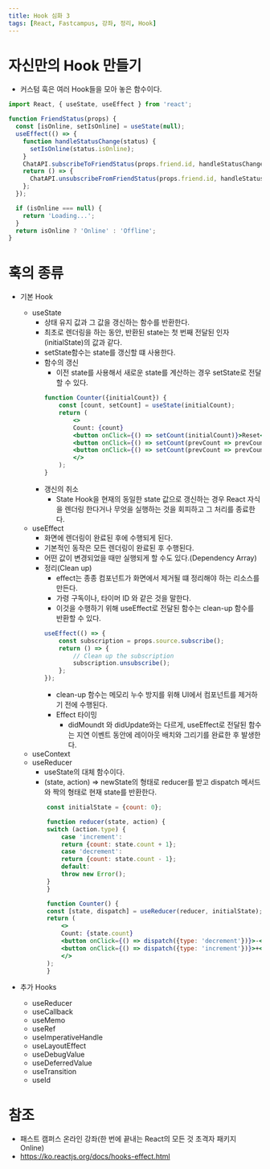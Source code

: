 ```yaml
---
title: Hook 심화 3
tags: [React, Fastcampus, 강좌, 정리, Hook]
---
```


# 자신만의 Hook 만들기

- 커스텀 훅은 여러 Hook들을 모아 놓은 함수이다.

```jsx
import React, { useState, useEffect } from 'react';

function FriendStatus(props) {
  const [isOnline, setIsOnline] = useState(null);
  useEffect(() => {
    function handleStatusChange(status) {
      setIsOnline(status.isOnline);
    }
    ChatAPI.subscribeToFriendStatus(props.friend.id, handleStatusChange);
    return () => {
      ChatAPI.unsubscribeFromFriendStatus(props.friend.id, handleStatusChange);
    };
  });

  if (isOnline === null) {
    return 'Loading...';
  }
  return isOnline ? 'Online' : 'Offline';
}
```

# 훅의 종류
- 기본 Hook
    - useState
        - 상태 유지 값과 그 값을 갱신하는 함수를 반환한다.
        - 최초로 렌더링을 하는 동안, 반환된 state는 첫 번째 전달된 인자(initialState)의 값과 같다.
        - setState함수는 state를 갱신할 떄 사용한다.
        - 함수의 갱신
            - 이전 state를 사용해서 새로운 state를 계산하는 경우 setState로 전달할 수 있다.
            ```jsx
            function Counter({initialCount}) {
                const [count, setCount] = useState(initialCount);
                return (
                    <>
                    Count: {count}
                    <button onClick={() => setCount(initialCount)}>Reset</button>
                    <button onClick={() => setCount(prevCount => prevCount - 1)}>-</button>
                    <button onClick={() => setCount(prevCount => prevCount + 1)}>+</button>
                    </>
                );
            }
            ```
        - 갱신의 취소
            - State Hook을 현재의 동일한 state 값으로 갱신하는 경우 React 자식을 렌더링 한다거나 무엇을 실행하는 것을 회피하고 그 처리를 종료한다.
    - useEffect
        - 화면에 렌더링이 완료된 후에 수행되게 된다.
        - 기본적인 동작은 모든 렌더링이 완료된 후 수행된다.
        - 어떤 값이 변경되었을 때만 실행되게 할 수도 있다.(Dependency Array)
        - 정리(Clean up)
            - effect는 종종 컴포넌트가 화면에서 제거될 떄 정리해야 하는 리소스를 만든다.
            - 가령 구독이나, 타이머 ID 와 같은 것을 말한다.
            - 이것을 수행하기 위해 useEffect로 전달된 함수는 clean-up 함수를 반환할 수 있다.
            ```jsx
            useEffect(() => {
                const subscription = props.source.subscribe();
                return () => {
                    // Clean up the subscription
                    subscription.unsubscribe();
                };
            });
            ```
            - clean-up 함수는 메모리 누수 방지를 위해 UI에서 컴포넌트를 제거하기 전에 수행된다.
            - Effect 타이밍
                - didMoundt 와 didUpdate와는 다르게, useEffect로 전달된 함수는 지연 이벤트 동안에 레이아웃 배치와 그리기를 완료한 후 발생한다.
    - useContext
    - useReducer
        - useState의 대체 함수이다.
        - (state, action) => newState의 형태로 reducer를 받고 dispatch 메서드와 짝의 형태로 현재 state를 반환한다.
        ```jsx
            const initialState = {count: 0};

            function reducer(state, action) {
            switch (action.type) {
                case 'increment':
                return {count: state.count + 1};
                case 'decrement':
                return {count: state.count - 1};
                default:
                throw new Error();
            }
            }

            function Counter() {
            const [state, dispatch] = useReducer(reducer, initialState);
            return (
                <>
                Count: {state.count}
                <button onClick={() => dispatch({type: 'decrement'})}>-</button>
                <button onClick={() => dispatch({type: 'increment'})}>+</button>
                </>
            );
            }
        ```

- 추가 Hooks
    - useReducer
    - useCallback
    - useMemo
    - useRef
    - useImperativeHandle
    - useLayoutEffect
    - useDebugValue
    - useDeferredValue
    - useTransition
    - useId


# 참조

- 패스트 캠퍼스 온라인 강좌(한 번에 끝내는 React의 모든 것 초격자 패키지 Online)
- https://ko.reactjs.org/docs/hooks-effect.html
